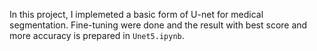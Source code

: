 In this project, I implemeted a basic form of U-net for medical segmentation. Fine-tuning were done and the result with best score and more accuracy is prepared in 
```Unet5.ipynb```.


